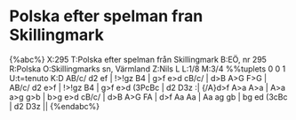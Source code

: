 # Polska efter spelman fran Skillingmark

{%abc%}
X:295
T:Polska efter spelman från Skillingmark
B:EÖ, nr 295
R:Polska
O:Skillingmarks sn, Värmland
Z:Nils L
L:1/8
M:3/4
%%tuplets 0 0 1
U:t=tenuto
K:D
AB/c/ d2 ef | !>!gz B4 | g>f e>d cB/c/ | d>B A>G F>G |
AB/c/ d2 e>f | !>!gz B4 | g>f e>d (3PcBc | d2 D3z :|
{/A}d>f A>a A>a | A>a a>g g>b | b>g e>d cB/c/ | d>B A>G FA |
d>f Aa Aa | Aa ag gb | bg ed (3cBc | d2 D3z ||
{%endabc%}

